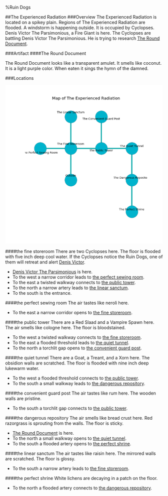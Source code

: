 %Ruin Dogs

##The Experienced Radiation
###Overview
The Experienced Radiation is located on a spikey plain. Regions of The Experienced Radiation are flooded. A windstorm is happening outside. It is occupied by Cyclopses. <a name="Denis-Victor-The-Parsimonious"></a>Denis Victor The Parsimonious, a Fire Giant is here. The Cyclopses are battling Denis Victor The Parsimonious. He  is trying to research [The Round Document](#The-Round-Document). 



###Artifact
####<a name="The-Round-Document"></a>The Round Document


The Round Document looks like a transparent amulet. It smells like coconut. It is a light purple color. When eaten it sings the hymn of the damned. 





###Locations


![](../v2/images/The-Experienced-Radiation.png)

####<a name="the-fine-storeroom"></a>the fine storeroom
There are two Cyclopses here. The floor is flooded with five inch deep cool water. If the Cyclopses notice the Ruin Dogs, one of them will retreat and alert [Denis Victor](#Denis-Victor). 



* [Denis Victor The Parsimonious](#Denis-Victor-The-Parsimonious) is here.
* To the west a narrow corridor leads to [the perfect sewing room](#the-perfect-sewing-room).
* To the east a twisted walkway connects to [the public tower](#the-public-tower).
* To the north a narrow artery leads to [the linear sanctum](#the-linear-sanctum).
* To the south is the entrance.


####<a name="the-perfect-sewing-room"></a>the perfect sewing room
The air tastes like neroli here. 



* To the east a narrow corridor opens to [the fine storeroom](#the-fine-storeroom).


####<a name="the-public-tower"></a>the public tower
There are a Red Slaad and a Vampire Spawn here. The air smells like cologne here. The floor is bloodstained. 



* To the west a twisted walkway connects to [the fine storeroom](#the-fine-storeroom).
* To the east a flooded threshold leads to [the quiet tunnel](#the-quiet-tunnel).
* To the north a torchlit gap opens to [the convenient guard post](#the-convenient-guard-post).


####<a name="the-quiet-tunnel"></a>the quiet tunnel
There are a Goat, a Treant, and a Xorn here. The obsidion walls are scratched. The floor is flooded with nine inch deep lukewarm water. 



* To the west a flooded threshold connects to [the public tower](#the-public-tower).
* To the south a small walkway leads to [the dangerous repository](#the-dangerous-repository).


####<a name="the-convenient-guard-post"></a>the convenient guard post
The air tastes like rum here. The wooden walls are pristine. 



* To the south a torchlit gap connects to [the public tower](#the-public-tower).


####<a name="the-dangerous-repository"></a>the dangerous repository
The air smells like bread crust here. Red razorgrass is sprouting from the walls. The floor is sticky. 



* [The Round Document](#The-Round-Document) is here.
* To the north a small walkway opens to [the quiet tunnel](#the-quiet-tunnel).
* To the south a flooded artery opens to [the perfect shrine](#the-perfect-shrine).


####<a name="the-linear-sanctum"></a>the linear sanctum
The air tastes like raisin here. The mirrored walls are scratched. The floor is glossy. 



* To the south a narrow artery leads to [the fine storeroom](#the-fine-storeroom).


####<a name="the-perfect-shrine"></a>the perfect shrine
White lichens are decaying in a patch on the floor. 



* To the north a flooded artery connects to [the dangerous repository](#the-dangerous-repository).


